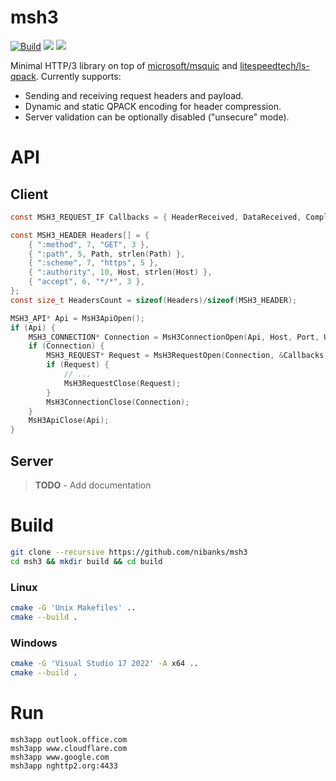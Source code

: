 # msh3

[![Build](https://github.com/nibanks/msh3/actions/workflows/build.yml/badge.svg)](https://github.com/nibanks/msh3/actions/workflows/build.yml)
[![](https://img.shields.io/static/v1?label=RFC&message=9114&color=brightgreen)](https://tools.ietf.org/html/rfc9114)
[![](https://img.shields.io/static/v1?label=RFC&message=9204&color=brightgreen)](https://tools.ietf.org/html/rfc9204)

Minimal HTTP/3 library on top of [microsoft/msquic](https://github.com/microsoft/msquic) and [litespeedtech/ls-qpack](https://github.com/litespeedtech/ls-qpack). Currently supports:

- Sending and receiving request headers and payload.
- Dynamic and static QPACK encoding for header compression.
- Server validation can be optionally disabled ("unsecure" mode).

# API

## Client

```c
const MSH3_REQUEST_IF Callbacks = { HeaderReceived, DataReceived, Complete, Shutdown, DataSend };

const MSH3_HEADER Headers[] = {
    { ":method", 7, "GET", 3 },
    { ":path", 5, Path, strlen(Path) },
    { ":scheme", 7, "https", 5 },
    { ":authority", 10, Host, strlen(Host) },
    { "accept", 6, "*/*", 3 },
};
const size_t HeadersCount = sizeof(Headers)/sizeof(MSH3_HEADER);

MSH3_API* Api = MsH3ApiOpen();
if (Api) {
    MSH3_CONNECTION* Connection = MsH3ConnectionOpen(Api, Host, Port, Unsecure);
    if (Connection) {
        MSH3_REQUEST* Request = MsH3RequestOpen(Connection, &Callbacks, NULL, Headers, HeadersCount, MSH3_REQUEST_FLAG_FIN);
        if (Request) {
            // ...
            MsH3RequestClose(Request);
        }
        MsH3ConnectionClose(Connection);
    }
    MsH3ApiClose(Api);
}
```

## Server

> **TODO** - Add documentation

# Build

```Bash
git clone --recursive https://github.com/nibanks/msh3
cd msh3 && mkdir build && cd build
```

### Linux
```Bash
cmake -G 'Unix Makefiles' ..
cmake --build .
```

### Windows
```Bash
cmake -G 'Visual Studio 17 2022' -A x64 ..
cmake --build .
```

# Run

```
msh3app outlook.office.com
msh3app www.cloudflare.com
msh3app www.google.com
msh3app nghttp2.org:4433
```
